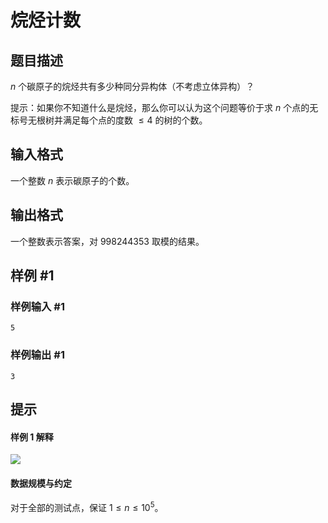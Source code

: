 # 烷烃计数

## 题目描述

$n$ 个碳原子的烷烃共有多少种同分异构体（不考虑立体异构）？

提示：如果你不知道什么是烷烃，那么你可以认为这个问题等价于求 $n$ 个点的无标号无根树并满足每个点的度数 $\le 4$ 的树的个数。

## 输入格式

一个整数 $n$ 表示碳原子的个数。

## 输出格式

一个整数表示答案，对 $998244353$ 取模的结果。

## 样例 #1

### 样例输入 #1
```
5
```

### 样例输出 #1

```
3
```

## 提示

#### 样例 1 解释

![](https://cdn.luogu.com.cn/upload/image_hosting/l8x7ct53.png)

#### 数据规模与约定

对于全部的测试点，保证 $1 \leq n \leq 10^5$。

